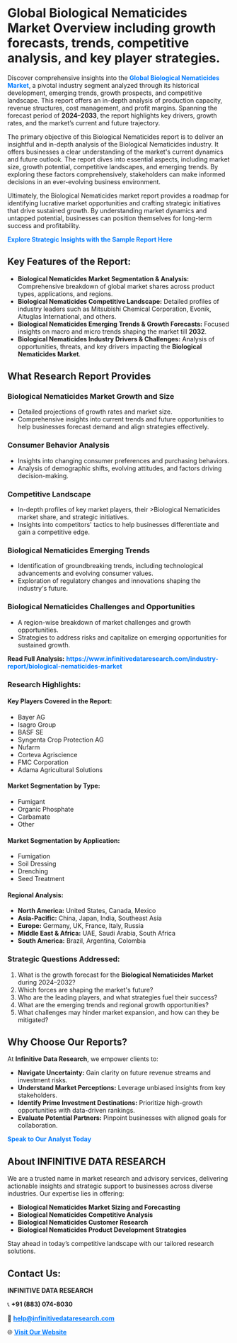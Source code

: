 <h1>Global Biological Nematicides Market Overview including growth forecasts, trends, competitive analysis, and key player strategies.</h1>
<p>
Discover comprehensive insights into the 
<a href="https://www.infinitivedataresearch.com/industry-report/biological-nematicides-market" rel="dofollow" style="color: #007BFF; text-decoration: none;"><strong>Global Biological Nematicides Market</strong></a>, a pivotal industry segment analyzed through its historical development, emerging trends, growth prospects, and competitive landscape. This report offers an in-depth analysis of production capacity, revenue structures, cost management, and profit margins. Spanning the forecast period of <strong>2024–2033</strong>, the report highlights key drivers, growth rates, and the market’s current and future trajectory.
</p>
<p>
The primary objective of this Biological Nematicides report is to deliver an insightful and in-depth analysis of the Biological Nematicides industry. It offers businesses a clear understanding of the market's current dynamics and future outlook. The report dives into essential aspects, including market size, growth potential, competitive landscapes, and emerging trends. By exploring these factors comprehensively, stakeholders can make informed decisions in an ever-evolving business environment.
</p>
<p>
Ultimately, the Biological Nematicides market report provides a roadmap for identifying lucrative market opportunities and crafting strategic initiatives that drive sustained growth. By understanding market dynamics and untapped potential, businesses can position themselves for long-term success and profitability.
</p>
<p>
<a href="https://www.infinitivedataresearch.com/request-sample/reportId=105462" style="color: #007BFF; text-decoration: none;"><strong>Explore Strategic Insights with the Sample Report Here</strong></a>
</p>

<h2>Key Features of the Report:</h2>
<ul>
<li><strong>Biological Nematicides Market Segmentation & Analysis:</strong> Comprehensive breakdown of global market shares across product types, applications, and regions.</li>
<li><strong>Biological Nematicides Competitive Landscape:</strong> Detailed profiles of industry leaders such as Mitsubishi Chemical Corporation, Evonik, Altuglas International, and others.</li>
<li><strong>Biological Nematicides Emerging Trends & Growth Forecasts:</strong> Focused insights on macro and micro trends shaping the market till <strong>2032</strong>.</li>
<li><strong>Biological Nematicides Industry Drivers & Challenges:</strong> Analysis of opportunities, threats, and key drivers impacting the <strong>Biological Nematicides Market</strong>.</li>
</ul>

<h2>What Research Report Provides</h2>
<h3>Biological Nematicides Market Growth and Size</h3>
<ul>
<li>Detailed projections of growth rates and market size.</li>
<li>Comprehensive insights into current trends and future opportunities to help businesses forecast demand and align strategies effectively.</li>
</ul>

<h3>Consumer Behavior Analysis</h3>
<ul>
<li>Insights into changing consumer preferences and purchasing behaviors.</li>
<li>Analysis of demographic shifts, evolving attitudes, and factors driving decision-making.</li>
</ul>

<h3>Competitive Landscape</h3>
<ul>
<li>In-depth profiles of key market players, their >Biological Nematicides market share, and strategic initiatives.</li>
<li>Insights into competitors' tactics to help businesses differentiate and gain a competitive edge.</li>
</ul>

<h3>Biological Nematicides Emerging Trends</h3>
<ul>
<li>Identification of groundbreaking trends, including technological advancements and evolving consumer values.</li>
<li>Exploration of regulatory changes and innovations shaping the industry's future.</li>
</ul>

<h3>Biological Nematicides Challenges and Opportunities</h3>
<ul>
<li>A region-wise breakdown of market challenges and growth opportunities.</li>
<li>Strategies to address risks and capitalize on emerging opportunities for sustained growth.</li>
</ul>
<p><strong>Read Full Analysis:</strong> <a href="https://www.infinitivedataresearch.com/industry-report/biological-nematicides-market" rel="dofollow" style="color: #007BFF; text-decoration: none;"><strong>https://www.infinitivedataresearch.com/industry-report/biological-nematicides-market</strong></a></p>
<h3>Research Highlights:</h3>
<h4>Key Players Covered in the Report:</h4>
<ul><li>Bayer AG</li><li>Isagro Group</li><li>BASF SE</li><li>Syngenta Crop Protection AG</li><li>Nufarm</li><li>Corteva Agriscience</li><li>FMC Corporation</li><li>Adama Agricultural Solutions</li></ul>
<h4>Market Segmentation by Type:</h4>
<ul><li>Fumigant</li><li>Organic Phosphate</li><li>Carbamate</li><li>Other</li></ul>
<h4>Market Segmentation by Application:</h4>
<ul><li>Fumigation</li><li>Soil Dressing</li><li>Drenching</li><li>Seed Treatment</li></ul>

<h4>Regional Analysis:</h4>
<ul>
<li><strong>North America:</strong> United States, Canada, Mexico</li>
<li><strong>Asia-Pacific:</strong> China, Japan, India, Southeast Asia</li>
<li><strong>Europe:</strong> Germany, UK, France, Italy, Russia</li>
<li><strong>Middle East & Africa:</strong> UAE, Saudi Arabia, South Africa</li>
<li><strong>South America:</strong> Brazil, Argentina, Colombia</li>
</ul>

<h3>Strategic Questions Addressed:</h3>
<ol>
<li>What is the growth forecast for the <strong>Biological Nematicides Market</strong> during 2024–2032?</li>
<li>Which forces are shaping the market's future?</li>
<li>Who are the leading players, and what strategies fuel their success?</li>
<li>What are the emerging trends and regional growth opportunities?</li>
<li>What challenges may hinder market expansion, and how can they be mitigated?</li>
</ol>

<h2>Why Choose Our Reports?</h2>
<p>At <strong>Infinitive Data Research</strong>, we empower clients to:</p>
<ul>
<li><strong>Navigate Uncertainty:</strong> Gain clarity on future revenue streams and investment risks.</li>
<li><strong>Understand Market Perceptions:</strong> Leverage unbiased insights from key stakeholders.</li>
<li><strong>Identify Prime Investment Destinations:</strong> Prioritize high-growth opportunities with data-driven rankings.</li>
<li><strong>Evaluate Potential Partners:</strong> Pinpoint businesses with aligned goals for collaboration.</li>
</ul>
<p><a href="https://www.infinitivedataresearch.com/industry-report/biological-nematicides-market" rel="dofollow" style="color: #007BFF; text-decoration: none;"><strong>Speak to Our Analyst Today</strong></a></p>

<h2>About INFINITIVE DATA RESEARCH</h2>
<p>We are a trusted name in market research and advisory services, delivering actionable insights and strategic support to businesses across diverse industries. Our expertise lies in offering:</p>
<ul>
<li><strong>Biological Nematicides Market Sizing and Forecasting</strong></li>
<li><strong>Biological Nematicides Competitive Analysis</strong></li>
<li><strong>Biological Nematicides Customer Research</strong></li>
<li><strong>Biological Nematicides Product Development Strategies</strong></li>
</ul>
<p>Stay ahead in today’s competitive landscape with our tailored research solutions.</p>

<h2>Contact Us:</h2>
<p><strong>INFINITIVE DATA RESEARCH</strong></p>
<p>📞 <strong>+91 (883) 074-8030</strong></p>
<p>📧 <strong><a href="mailto:help@infinitivedataresearch.com" style="color: #007BFF;">help@infinitivedataresearch.com</a></strong></p>
<p>🌐 <strong><a href="https://www.infinitivedataresearch.com" rel="dofollow" style="color: #007BFF;">Visit Our Website</a></strong></p>